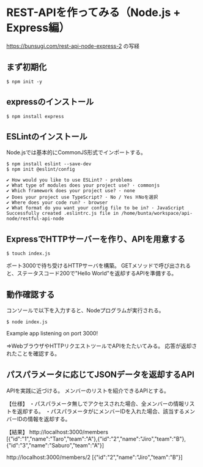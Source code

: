 # REST-APIを作ってみる（Node.js + Express編）
https://bunsugi.com/rest-api-node-express-2 の写経

## まず初期化
```
$ npm init -y
```

## expressのインストール
```
$ npm install express
```

## ESLintのインストール
Node.jsでは基本的にCommonJS形式でインポートする。
```
$ npm install eslint --save-dev 
$ npm init @eslint/config

✔ How would you like to use ESLint? · problems
✔ What type of modules does your project use? · commonjs
✔ Which framework does your project use? · none
✔ Does your project use TypeScript? · No / Yes ※Noを選択
✔ Where does your code run? · browser
✔ What format do you want your config file to be in? · JavaScript
Successfully created .eslintrc.js file in /home/bunta/workspace/api-node/restful-api-node
```

## ExpressでHTTPサーバーを作り、APIを用意する
```
$ touch index.js
```
ポート3000で待ち受けるHTTPサーバを構築。 GETメソッドで呼び出されると、ステータスコード200で"Hello World"を返却するAPIを準備する。

## 動作確認する
コンソールで以下を入力すると、Nodeプログラムが実行される。
```
$ node index.js
```
Example app listening on port 3000!

⇒WebブラウザやHTTPリクエストツールでAPIをたたいてみる。
応答が返却されたことを確認する。

## パスパラメータに応じてJSONデータを返却するAPI
APIを実践に近づける。
メンバーのリストを紹介できるAPIとする。

【仕様】
・パスパラメータ無しでアクセスされた場合、全メンバーの情報リストを返却する。
・パスパラメータがにメンバーIDを入れた場合、該当するメンバーIDの情報を返却する。

【結果】
http://localhost:3000/members
[{"id":"1","name":"Taro","team":"A"},{"id":"2","name":"Jiro","team":"B"},{"id":"3","name":"Saburo","team":"A"}]


http://localhost:3000/members/2
[{"id":"2","name":"Jiro","team":"B"}]


